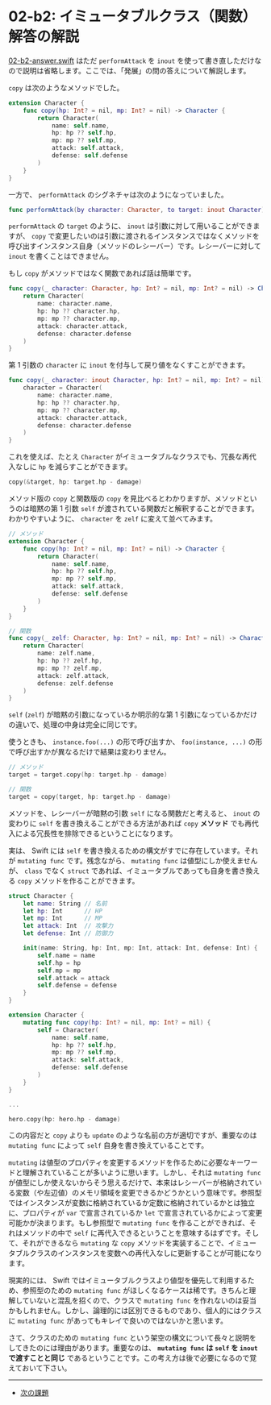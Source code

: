 # 02-b2: イミュータブルクラス（関数） 解答の解説

[02-b2-answer.swift](02-b2-answer.swift) はただ `performAttack` を `inout` を使って書き直しただけなので説明は省略します。ここでは、「発展」の問の答えについて解説します。

`copy` は次のようなメソッドでした。

```swift
extension Character {
    func copy(hp: Int? = nil, mp: Int? = nil) -> Character {
        return Character(
            name: self.name,
            hp: hp ?? self.hp,
            mp: mp ?? self.mp,
            attack: self.attack,
            defense: self.defense
        )
    }
}
```

一方で、 `performAttack` のシグネチャは次のようになっていました。

```swift
func performAttack(by character: Character, to target: inout Character)
```

`performAttack` の `target` のように、 `inout` は引数に対して用いることができますが、 `copy` で変更したいのは引数に渡されるインスタンスではなくメソッドを呼び出すインスタンス自身（メソッドのレシーバー）です。レシーバーに対して `inout` を書くことはできません。

もし `copy` がメソッドではなく関数であれば話は簡単です。

```swift
func copy(_ character: Character, hp: Int? = nil, mp: Int? = nil) -> Character {
    return Character(
        name: character.name,
        hp: hp ?? character.hp,
        mp: mp ?? character.mp,
        attack: character.attack,
        defense: character.defense
    )
}
```

第 1 引数の `character` に `inout` を付与して戻り値をなくすことができます。

```swift
func copy(_ character: inout Character, hp: Int? = nil, mp: Int? = nil) {
    character = Character(
        name: character.name,
        hp: hp ?? character.hp,
        mp: mp ?? character.mp,
        attack: character.attack,
        defense: character.defense
    )
}
```

これを使えば、たとえ `Character` がイミュータブルなクラスでも、冗長な再代入なしに `hp` を減らすことができます。

```swift
copy(&target, hp: target.hp - damage)
```

メソッド版の `copy` と関数版の `copy` を見比べるとわかりますが、メソッドというのは暗黙の第 1 引数 `self` が渡されている関数だと解釈することができます。わかりやすいように、 `character` を `zelf` に変えて並べてみます。

```swift
// メソッド
extension Character {
    func copy(hp: Int? = nil, mp: Int? = nil) -> Character {
        return Character(
            name: self.name,
            hp: hp ?? self.hp,
            mp: mp ?? self.mp,
            attack: self.attack,
            defense: self.defense
        )
    }
}

// 関数
func copy(_ zelf: Character, hp: Int? = nil, mp: Int? = nil) -> Character {
    return Character(
        name: zelf.name,
        hp: hp ?? zelf.hp,
        mp: mp ?? zelf.mp,
        attack: zelf.attack,
        defense: zelf.defense
    )
}
```

`self` (`zelf`) が暗黙の引数になっているか明示的な第 1 引数になっているかだけの違いで、処理の中身は完全に同じです。

使うときも、 `instance.foo(...)` の形で呼び出すか、 `foo(instance, ...)` の形で呼び出すかが異なるだけで結果は変わりません。

```swift
// メソッド
target = target.copy(hp: target.hp - damage)

// 関数
target = copy(target, hp: target.hp - damage)
```

メソッドを、レシーバーが暗黙の引数 `self` になる関数だと考えると、 `inout` の変わりに `self` を書き換えることができる方法があれば `copy` **メソッド** でも再代入による冗長性を排除できるということになります。

実は、 Swift には `self` を書き換えるための構文がすでに存在しています。それが `mutating func` です。残念ながら、 `mutating func` は値型にしか使えませんが、 `class` でなく `struct` であれば、イミュータブルであっても自身を書き換える `copy` メソッドを作ることができます。

```swift
struct Character {
    let name: String // 名前
    let hp: Int      // HP
    let mp: Int      // MP
    let attack: Int  // 攻撃力
    let defense: Int // 防御力

    init(name: String, hp: Int, mp: Int, attack: Int, defense: Int) {
        self.name = name
        self.hp = hp
        self.mp = mp
        self.attack = attack
        self.defense = defense
    }
}

extension Character {
    mutating func copy(hp: Int? = nil, mp: Int? = nil) {
        self = Character(
            name: self.name,
            hp: hp ?? self.hp,
            mp: mp ?? self.mp,
            attack: self.attack,
            defense: self.defense
        )
    }
}

...

hero.copy(hp: hero.hp - damage)
```

この内容だと `copy` よりも `update` のような名前の方が適切ですが、重要なのは `mutating func` によって `self` 自身を書き換えていることです。

`mutating` は値型のプロパティを変更するメソッドを作るために必要なキーワードと理解されていることが多いように思います。しかし、それは `mutating func` が値型にしか使えないからそう思えるだけで、本来はレシーバーが格納されている変数（や左辺値）のメモリ領域を変更できるかどうかという意味です。参照型ではインスタンスが変数に格納されているか定数に格納されているかとは独立に、プロパティが `var` で宣言されているか `let` で宣言されているかによって変更可能かが決まります。もし参照型で `mutating func` を作ることができれば、それはメソッドの中で `self` に再代入できるということを意味するはずです。そして、それができるなら `mutating` な `copy` メソッドを実装することで、イミュータブルクラスのインスタンスを変数への再代入なしに更新することが可能になります。

現実的には、 Swift ではイミュータブルクラスより値型を優先して利用するため、参照型のための `mutating func` がほしくなるケースは稀です。きちんと理解していないと混乱を招くので、クラスで `mutating func` を作れないのは妥当かもしれません。しかし、論理的には区別できるものであり、個人的にはクラスに `mutating func` があってもキレイで良いのではないかと思います。

さて、クラスのための `mutating func` という架空の構文について長々と説明をしてきたのには理由があります。重要なのは、 **`mutating func` は `self` を `inout` で渡すことと同じ** であるということです。この考え方は後で必要になるので覚えておいて下さい。

---

- [次の課題](02-c.md)
